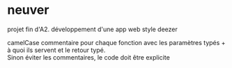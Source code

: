 # neuver
projet fin d'A2. développement d'une app web style deezer

camelCase
commentaire pour chaque fonction avec les paramètres typés + à quoi ils servent et le retour typé.  
Sinon éviter les commentaires, le code doit être explicite